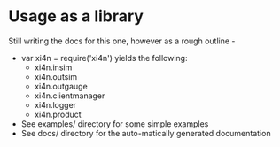 # Usage as a library
Still writing the docs for this one, however as a rough outline -

  * var xi4n = require('xi4n') yields the following:
    - xi4n.insim
    - xi4n.outsim
    - xi4n.outgauge
    - xi4n.clientmanager
    - xi4n.logger
    - xi4n.product
  * See examples/ directory for some simple examples
  * See docs/ directory for the auto-matically generated documentation

